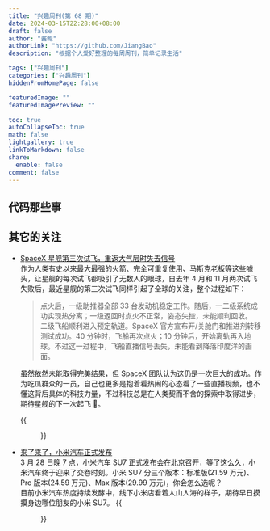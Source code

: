 ```yaml
---
title: "兴趣周刊(第 68 期)"
date: 2024-03-15T22:28:00+08:00
draft: false
author: "酱鲍"
authorLink: "https://github.com/JiangBao"
description: "根据个人爱好整理的每周周刊，简单记录生活"

tags: ["兴趣周刊"]
categories: ["兴趣周刊"]
hiddenFromHomePage: false

featuredImage: ""
featuredImagePreview: ""

toc: true
autoCollapseToc: true
math: false
lightgallery: true
linkToMarkdown: false
share:
  enable: false
comment: false
---
```


<!--more-->

## 代码那些事

## 其它的关注
* [SpaceX 星舰第三次试飞，重返大气层时失去信号](https://www.36kr.com/p/2689606492761733)  
作为人类有史以来最大最强的火箭、完全可重复使用、马斯克老板等这些噱头，让星舰的每次试飞都吸引了无数人的眼球，自去年 4 月和 11 月两次试飞失败后，最近星舰的第三次试飞同样引起了全球的关注，整个过程如下：
  > 点火后，一级助推器全部 33 台发动机稳定工作。随后，一二级系统成功实现热分离；一级返回时点火不正常，姿态失控，未能顺利回收。  
  > 二级飞船顺利进入预定轨道。SpaceX 官方宣布开/关舱门和推进剂转移测试成功。40 分钟时，飞船再次点火；10 分钟后，开始离轨再入地球。不过这一过程中，飞船直播信号丢失，未能看到降落印度洋的画面。

  虽然依然未能取得完美结果，但 SpaceX 团队认为这仍是一次巨大的成功。作为吃瓜群众的一员，自己也更多是抱着看热闹的心态看了一些直播视频，也不懂这背后具体的科技力量，不过科技总是在人类契而不舍的探索中取得进步，期待星舰的下一次起飞 🚀。

  {{<figure src="https://jiangbao-1258001083.cos.ap-shanghai.myqcloud.com/xingjian3.jpeg">}}

* [来了来了，小米汽车正式发布](https://wallstreetcn.com/articles/3711563)  
3 月 28 日晚 7 点，小米汽车 SU7 正式发布会在北京召开，等了这么久，小米汽车终于迎来了交卷时刻。小米 SU7 分三个版本：标准版(21.59 万元)、Pro 版本(24.59 万元)、Max 版本(29.99 万元)，你会怎么选呢？  
目前小米汽车热度持续发酵中，线下小米店看着人山人海的样子，期待早日摸摸身边哪位朋友的小米 SU7。
{{<figure src="https://jiangbao-1258001083.cos.ap-shanghai.myqcloud.com/xiaomisu7.jpeg">}}
